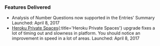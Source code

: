 ### Features Delivered

* Analysis of Number Questions now supported in the Entries' Summary
  <date>Launched: April 8, 2017</date>
* [Heroku Private Spaces](https://www.heroku.com/private-spaces){:title='Heroku Private Spaces'} upgrade fixes a lot of timing out and slowness in platform. You should notice an improvement in speed in a lot of areas.
  <date>Launched: April 8, 2017</date>
